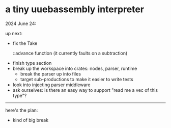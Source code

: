 # a tiny uuebassembly interpreter

2024 June 24:

up next:

- fix the Take<P>::advance function (it currently faults on a subtraction)
- finish type section
- break up the workspace into crates: nodes, parser, runtime
    - break the parser up into files
    - target sub-productions to make it easier to write tests
- look into injecting parser middleware
- ask ourselves: is there an easy way to support "read me a vec of this type"?



---



here's the plan:

- kind of big break

